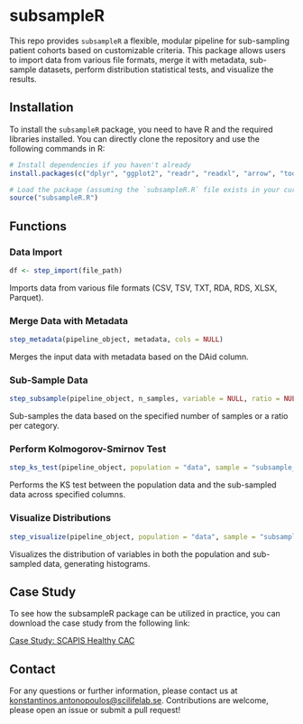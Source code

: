 # subsampleR

This repo provides `subsampleR` a flexible, modular pipeline for sub-sampling patient cohorts based on customizable criteria.
This package allows users to import data from various file formats, merge it with metadata, sub-sample datasets, perform distribution statistical tests, and visualize the results.

## Installation

To install the `subsampleR` package, you need to have R and the required libraries installed. You can directly clone the repository and use the following commands in R:

```R
# Install dependencies if you haven't already
install.packages(c("dplyr", "ggplot2", "readr", "readxl", "arrow", "tools"))

# Load the package (assuming the `subsampleR.R` file exists in your current directory)
source("subsampleR.R")
```

## Functions

### Data Import
```R
df <- step_import(file_path)
```

Imports data from various file formats (CSV, TSV, TXT, RDA, RDS, XLSX, Parquet).

### Merge Data with Metadata

```R
step_metadata(pipeline_object, metadata, cols = NULL)
```

Merges the input data with metadata based on the DAid column.

### Sub-Sample Data

```R
step_subsample(pipeline_object, n_samples, variable = NULL, ratio = NULL, seed = 123)
```

Sub-samples the data based on the specified number of samples or a ratio per category.

### Perform Kolmogorov-Smirnov Test

```R
step_ks_test(pipeline_object, population = "data", sample = "subsample_1", cols = NULL)
```

Performs the KS test between the population data and the sub-sampled data across specified columns.

### Visualize Distributions

```R
step_visualize(pipeline_object, population = "data", sample = "subsample_1", cols = NULL)
```

Visualizes the distribution of variables in both the population and sub-sampled data, generating histograms.

## Case Study

To see how the subsampleR package can be utilized in practice, you can download the case study from the following link:

[Case Study: SCAPIS Healthy CAC](https://github.com/HDA1472/subsampleR/blob/main/scapis_healthy_cac_casestudy.html)

## Contact

For any questions or further information, please contact us at konstantinos.antonopoulos@scilifelab.se. Contributions are welcome, please open an issue or submit a pull request!
